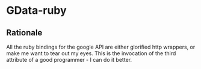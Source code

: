 GData-ruby
==========

Rationale
---------

All the ruby bindings for the google API are either glorified http wrappers, or
make me want to tear out my eyes. This is the invocation of the third attribute
of a good programmer - I can do it better.
